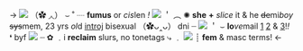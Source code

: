 -> ![](https://media.discordapp.net/attachments/1018082599429738576/1048820591555260486/image0.jpg)
（✿ ◞◟）   ⌣     ˚   ┈    **fumus** or *cis*len _!_
 ![](https://pixelbank.neocities.org/decome/swirlys/0e7971ee.gif)    ＇   ︵      ✺     **she**  __+__  *slice* it & he ~~de~~mi*boy*
~~sys~~mem, 23 yrs *ol*d  [introj](https://media.discordapp.net/attachments/1018082599429738576/1048968946004545637/BF464441-D8B6-401D-8C22-CBDE73AC351D.jpg) bisexual
（✿ᴗ‸ᴗ）  dni  ┈     ![](https://pixelbank.neocities.org/decome/sanrio/23a844dd.gif)  ＇   ⌣    **lo***ve*mail [1](https://bungostraydogs.fandom.com/wiki/Doppo_Kunikida) [2](https://genshin-impact.fandom.com/wiki/Scaramouche) & [3](https://ensemble-stars.fandom.com/wiki/Shu_Itsuki)!*!*
⁠ ❛ byf   ![](https://pixelbank.neocities.org/decome/hearts/15cf7e10.gif)   ┈    ✿  ﹒i **reclaim** slurs, no tonetags
 ⤷   ﹒   ![](https://pixelbank.neocities.org/decome/plants/95d1b462.gif)  ┊ **fem** & masc terms!  <-